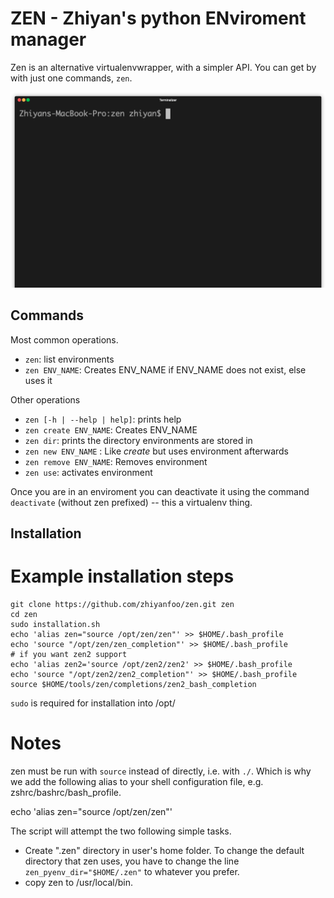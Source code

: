 # **ZEN** - Zhiyan's python ENviroment manager

Zen is an alternative virtualenvwrapper, with a simpler API.
You can get by with just one commands, `zen`.

<p align="center"><img src="/img/usage.gif?raw=true"/></p>

## Commands

Most common operations.
* `zen`: list environments
* `zen ENV_NAME`: Creates ENV_NAME if ENV_NAME does not exist, else uses it

Other operations

* `zen [-h | --help | help]`: prints help
* `zen create ENV_NAME`: Creates ENV_NAME
* `zen dir`: prints the directory environments are stored in
* `zen new ENV_NAME` : Like *create* but uses environment afterwards
* `zen remove ENV_NAME`: Removes environment
* `zen use`: activates environment

Once you are in an enviroment you can deactivate it using the command `deactivate` (without zen
prefixed) -- this a virtualenv thing.


## Installation

# Example installation steps

```
git clone https://github.com/zhiyanfoo/zen.git zen
cd zen
sudo installation.sh
echo 'alias zen="source /opt/zen/zen"' >> $HOME/.bash_profile
echo 'source "/opt/zen/zen_completion"' >> $HOME/.bash_profile
# if you want zen2 support
echo 'alias zen2='source /opt/zen2/zen2' >> $HOME/.bash_profile
echo 'source "/opt/zen2/zen2_completion"' >> $HOME/.bash_profile
source $HOME/tools/zen/completions/zen2_bash_completion
```

`sudo` is required for installation into /opt/

# Notes

zen must be run with `source` instead of directly, i.e. with `./`.
Which is why we add the following alias to your shell configuration file, e.g.
zshrc/bashrc/bash_profile.

echo 'alias zen="source /opt/zen/zen"'

The script will attempt the two following simple tasks.
* Create ".zen" directory in user's home folder. To change the default
  directory that zen uses, you have to change the line
  `zen_pyenv_dir="$HOME/.zen"` to whatever you prefer.
* copy zen to /usr/local/bin.

